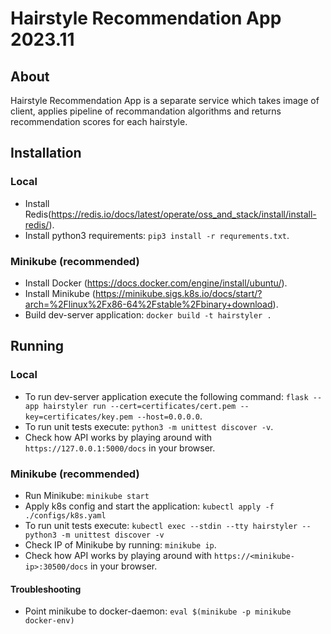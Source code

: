 # Hairstyle Recommendation App 2023.11
## About
Hairstyle Recommendation App is a separate service which takes image of client, applies pipeline of recommandation algorithms and returns recommendation scores for each hairstyle.

## Installation
### Local
* Install Redis(https://redis.io/docs/latest/operate/oss_and_stack/install/install-redis/).
* Install python3 requirements: `pip3 install -r requrements.txt`.

### Minikube (recommended)
* Install Docker (https://docs.docker.com/engine/install/ubuntu/).
* Install Minikube (https://minikube.sigs.k8s.io/docs/start/?arch=%2Flinux%2Fx86-64%2Fstable%2Fbinary+download).
* Build dev-server application: `docker build -t hairstyler .`

## Running
### Local
* To run dev-server application execute the following command: `flask --app hairstyler run --cert=certificates/cert.pem --key=certificates/key.pem --host=0.0.0.0`.   
* To run unit tests execute: `python3 -m unittest discover -v`.
* Check how API works by playing around with `https://127.0.0.1:5000/docs` in your browser.

### Minikube (recommended)
* Run Minikube: `minikube start`
* Apply k8s config and start the application: `kubectl apply -f ./configs/k8s.yaml`
* To run unit tests execute: `kubectl exec --stdin --tty hairstyler -- python3 -m unittest discover -v`
* Check IP of Minikube by running: `minikube ip`.
* Check how API works by playing around with `https://<minikube-ip>:30500/docs` in your browser.

#### Troubleshooting
* Point minikube to docker-daemon: `eval $(minikube -p minikube docker-env)`

